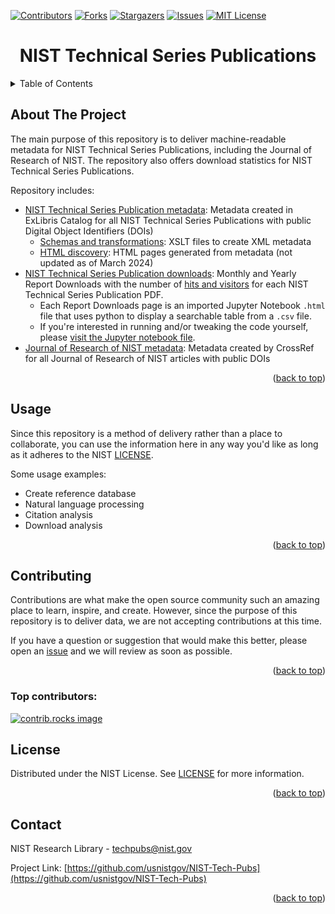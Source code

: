 <a id="readme-top"></a>
<!--
*** Created using Best-README-Template by @othneildrew.
-->
[![Contributors][contributors-shield]][contributors-url]
[![Forks][forks-shield]][forks-url]
[![Stargazers][stars-shield]][stars-url]
[![Issues][issues-shield]][issues-url]
[![MIT License][license-shield]][license-url]

<h1 align="center">NIST Technical Series Publications</h1>
</div>
<!-- TABLE OF CONTENTS -->
<details>
  <summary>Table of Contents</summary>
  <ol>
    <li>
      <a href="#about-the-project">About The Project</a><li>
	  <a href="#usage">Usage</a></li>
    <li><a href="#contributing">Contributing</a></li>
    <li><a href="#license">License</a></li>
    <li><a href="#contact">Contact</a></li>
  </ol>
</details>

<!-- ABOUT THE PROJECT -->
## About The Project

The main purpose of this repository is to deliver machine-readable metadata for NIST Technical Series Publications, including the Journal of Research of NIST. The repository also offers download statistics for NIST Technical Series Publications.

Repository includes:

- [NIST Technical Series Publication metadata](https://github.com/usnistgov/NIST-Tech-Pubs/releases): Metadata created in ExLibris Catalog for all NIST Technical Series Publications with public Digital Object Identifiers (DOIs)
  - [Schemas and transformations](https://github.com/usnistgov/NIST-Tech-Pubs/tree/nist-pages/xslt): XSLT files to create XML metadata
  - [HTML discovery](https://pages.nist.gov/NIST-Tech-Pubs/): HTML pages generated from metadata (not updated as of March 2024)
- [NIST Technical Series Publication downloads](https://github.com/usnistgov/NIST-Tech-Pubs/tree/nist-pages/downloads): Monthly and Yearly Report Downloads with the number of [hits and visitors](https://github.com/allinurl/goaccess/issues/2133#issuecomment-859188022) for each NIST Technical Series Publication PDF.
  - Each Report Downloads page is an imported Jupyter Notebook `.html` file that uses python to display a searchable table from a `.csv` file.
  - If you're interested in running and/or tweaking the code yourself, please [visit the Jupyter notebook file](https://github.com/usnistgov/NIST-Tech-Pubs/blob/nist-pages/downloads/report-downloads-notebook.ipynb).
- [Journal of Research of NIST metadata](https://github.com/usnistgov/NIST-Tech-Pubs/tree/nist-pages/xml/JRes-NIST-XML): Metadata created by CrossRef for all Journal of Research of NIST articles with public DOIs

<p align="right">(<a href="#readme-top">back to top</a>)</p>

<!-- USAGE EXAMPLES -->
## Usage

Since this repository is a method of delivery rather than a place to collaborate, you can use the information here in any way you'd like as long as it adheres to the NIST [LICENSE](https://github.com/usnistgov/NIST-Tech-Pubs/blob/nist-pages/LICENSE).

Some usage examples:

- Create reference database
- Natural language processing
- Citation analysis
- Download analysis

<p align="right">(<a href="#readme-top">back to top</a>)</p>

<!-- CONTRIBUTING -->
## Contributing

Contributions are what make the open source community such an amazing place to learn, inspire, and create. However, since the purpose of this repository is to deliver data, we are not accepting contributions at this time.

If you have a question or suggestion that would make this better, please open an [issue](https://github.com/usnistgov/NIST-Tech-Pubs/issues) and we will review as soon as possible.

<p align="right">(<a href="#readme-top">back to top</a>)</p>

### Top contributors:

<a href="https://github.com/usnistgov/NIST-Tech-Pubs/graphs/contributors">
  <img src="https://contrib.rocks/image?repo=usnistgov/NIST-Tech-Pubs" alt="contrib.rocks image" />
</a>

<!-- LICENSE -->
## License

Distributed under the NIST License. See [LICENSE](https://github.com/usnistgov/NIST-Tech-Pubs/blob/nist-pages/LICENSE) for more information.

<p align="right">(<a href="#readme-top">back to top</a>)</p>

<!-- CONTACT -->
## Contact

NIST Research Library - techpubs@nist.gov

Project Link: [https://github.com/usnistgov/NIST-Tech-Pubs](https://github.com/usnistgov/NIST-Tech-Pubs)

<p align="right">(<a href="#readme-top">back to top</a>)</p>

[contributors-shield]: https://img.shields.io/github/contributors/usnistgov/NIST-Tech-Pubs.svg?style=for-the-badge
[contributors-url]: https://github.com/usnistgov/NIST-Tech-Pubs/graphs/contributors
[forks-shield]: https://img.shields.io/github/forks/usnistgov/NIST-Tech-Pubs.svg?style=for-the-badge
[forks-url]: https://github.com/usnistgov/NIST-Tech-Pubs/network/members
[stars-shield]: https://img.shields.io/github/stars/usnistgov/NIST-Tech-Pubs.svg?style=for-the-badge
[stars-url]: https://github.com/usnistgov/NIST-Tech-Pubs/stargazers
[issues-shield]: https://img.shields.io/github/issues/usnistgov/NIST-Tech-Pubs.svg?style=for-the-badge
[issues-url]: https://github.com/usnistgov/NIST-Tech-Pubs/issues
[license-shield]: https://img.shields.io/badge/license-NIST-green?style=for-the-badge&link=https%3A%2F%2Fgithub.com%2Fusnistgov%2FNIST-Tech-Pubs%2Fblob%2Fnist-pages%2FLICENSE

[license-url]: https://github.com/usnistgov/NIST-Tech-Pubs/blob/nist-pages/LICENSE
[linkedin-shield]: https://img.shields.io/badge/-LinkedIn-black.svg?style=for-the-badge&logo=linkedin&colorB=555
[linkedin-url]: https://linkedin.com/in/linkedin_username
[product-screenshot]: images/screenshot.png
[Next.js]: https://img.shields.io/badge/next.js-000000?style=for-the-badge&logo=nextdotjs&logoColor=white
[Next-url]: https://nextjs.org/
[React.js]: https://img.shields.io/badge/React-20232A?style=for-the-badge&logo=react&logoColor=61DAFB
[React-url]: https://reactjs.org/
[Vue.js]: https://img.shields.io/badge/Vue.js-35495E?style=for-the-badge&logo=vuedotjs&logoColor=4FC08D
[Vue-url]: https://vuejs.org/
[Angular.io]: https://img.shields.io/badge/Angular-DD0031?style=for-the-badge&logo=angular&logoColor=white
[Angular-url]: https://angular.io/
[Svelte.dev]: https://img.shields.io/badge/Svelte-4A4A55?style=for-the-badge&logo=svelte&logoColor=FF3E00
[Svelte-url]: https://svelte.dev/
[Laravel.com]: https://img.shields.io/badge/Laravel-FF2D20?style=for-the-badge&logo=laravel&logoColor=white
[Laravel-url]: https://laravel.com
[Bootstrap.com]: https://img.shields.io/badge/Bootstrap-563D7C?style=for-the-badge&logo=bootstrap&logoColor=white
[Bootstrap-url]: https://getbootstrap.com
[JQuery.com]: https://img.shields.io/badge/jQuery-0769AD?style=for-the-badge&logo=jquery&logoColor=white
[JQuery-url]: https://jquery.com
